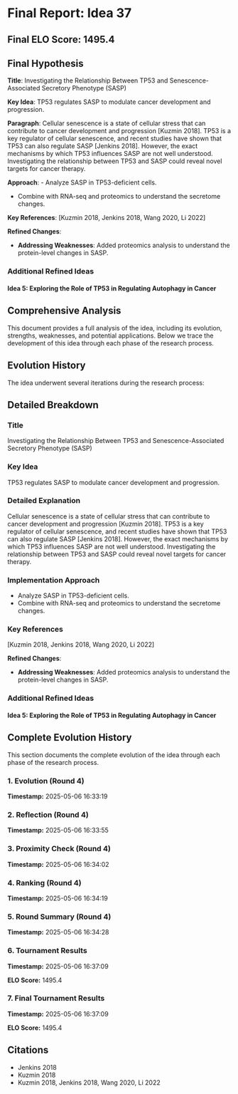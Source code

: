 # Final Report: Idea 37

## Final ELO Score: 1495.4

## Final Hypothesis

**Title**: Investigating the Relationship Between TP53 and Senescence-Associated Secretory Phenotype (SASP)

**Key Idea**: TP53 regulates SASP to modulate cancer development and progression.

**Paragraph**: Cellular senescence is a state of cellular stress that can contribute to cancer development and progression [Kuzmin 2018]. TP53 is a key regulator of cellular senescence, and recent studies have shown that TP53 can also regulate SASP [Jenkins 2018]. However, the exact mechanisms by which TP53 influences SASP are not well understood. Investigating the relationship between TP53 and SASP could reveal novel targets for cancer therapy.

**Approach**: - Analyze SASP in TP53-deficient cells.
- Combine with RNA-seq and proteomics to understand the secretome changes.

**Key References**: [Kuzmin 2018, Jenkins 2018, Wang 2020, Li 2022]

**Refined Changes**: 
- **Addressing Weaknesses**: Added proteomics analysis to understand the protein-level changes in SASP.

### Additional Refined Ideas

#### Idea 5: Exploring the Role of TP53 in Regulating Autophagy in Cancer

## Comprehensive Analysis

This document provides a full analysis of the idea, including its evolution, strengths, weaknesses, and potential applications. Below we trace the development of this idea through each phase of the research process.

## Evolution History

The idea underwent several iterations during the research process:

## Detailed Breakdown

### Title

Investigating the Relationship Between TP53 and Senescence-Associated Secretory Phenotype (SASP)

### Key Idea

TP53 regulates SASP to modulate cancer development and progression.

### Detailed Explanation

Cellular senescence is a state of cellular stress that can contribute to cancer development and progression [Kuzmin 2018]. TP53 is a key regulator of cellular senescence, and recent studies have shown that TP53 can also regulate SASP [Jenkins 2018]. However, the exact mechanisms by which TP53 influences SASP are not well understood. Investigating the relationship between TP53 and SASP could reveal novel targets for cancer therapy.

### Implementation Approach

- Analyze SASP in TP53-deficient cells.
- Combine with RNA-seq and proteomics to understand the secretome changes.

### Key References

[Kuzmin 2018, Jenkins 2018, Wang 2020, Li 2022]

**Refined Changes**: 
- **Addressing Weaknesses**: Added proteomics analysis to understand the protein-level changes in SASP.

### Additional Refined Ideas

#### Idea 5: Exploring the Role of TP53 in Regulating Autophagy in Cancer

## Complete Evolution History

This section documents the complete evolution of the idea through each phase of the research process.

### 1. Evolution (Round 4)
**Timestamp:** 2025-05-06 16:33:19



### 2. Reflection (Round 4)
**Timestamp:** 2025-05-06 16:33:55



### 3. Proximity Check (Round 4)
**Timestamp:** 2025-05-06 16:34:02



### 4. Ranking (Round 4)
**Timestamp:** 2025-05-06 16:34:19



### 5. Round Summary (Round 4)
**Timestamp:** 2025-05-06 16:34:28



### 6. Tournament Results
**Timestamp:** 2025-05-06 16:37:09

**ELO Score:** 1495.4



### 7. Final Tournament Results
**Timestamp:** 2025-05-06 16:37:09

**ELO Score:** 1495.4



## Citations

- Jenkins 2018
- Kuzmin 2018
- Kuzmin 2018, Jenkins 2018, Wang 2020, Li 2022
